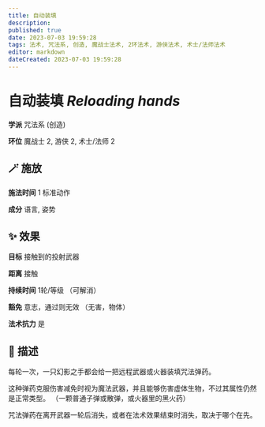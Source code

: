 ```yaml
---
title: 自动装填
description: 
published: true
date: 2023-07-03 19:59:28
tags: 法术, 咒法系, 创造, 魔战士法术, 2环法术, 游侠法术, 术士/法师法术
editor: markdown
dateCreated: 2023-07-03 19:59:28
---
```


# **自动装填** *Reloading hands*

**学派** 咒法系 (创造) 

**环位** 魔战士 2, 游侠 2, 术士/法师 2

## 🪄 施放

**施法时间** 1 标准动作

**成分** 语言, 姿势

## ✨ 效果 

**目标** 接触到的投射武器 

**距离** 接触  

**持续时间** 1轮/等级 （可解消） 

**豁免** 意志，通过则无效 （无害，物体）

**法术抗力** 是

## 📖 描述

每轮一次，一只幻影之手都会给一把远程武器或火器装填咒法弹药。

这种弹药克服伤害减免时视为魔法武器，并且能够伤害虚体生物，不过其属性仍然是正常类型。 （一颗普通子弹或散弹，或火器里的黑火药）

咒法弹药在离开武器一轮后消失，或者在法术效果结束时消失，取决于哪个在先。
    